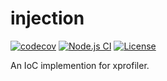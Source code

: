 # injection

[![codecov](https://codecov.io/gh/X-Profiler/injection/branch/master/graph/badge.svg?token=iED2cm94Dg)](https://codecov.io/gh/X-Profiler/injection)
[![Node.js CI](https://github.com/X-Profiler/injection/actions/workflows/nodejs.yml/badge.svg?branch=master)](https://github.com/X-Profiler/injection/actions/workflows/nodejs.yml)
[![License](https://img.shields.io/github/license/x-profiler/injection)](LICENSE)

An IoC implemention for xprofiler.
